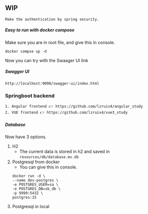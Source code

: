 ## WIP
    Make the authentication by spring security.

##### Easy to run with docker compose
Make sure you are in root file, and give this in console.
```
docker compse up -d
```
Now you can try with the Swaager UI link
##### Swagger UI
```
http://localhost:9090/swagger-ui/index.html
```

### Springboot backend
    1. Angular frontend 👉 https://github.com/lzruiv4/angular_study
    2. VUE frontend 👉 https://github.com/lzruiv4/vue3_study

##### Database
Now have 3 options.
1. H2 
   - The current data is stored in h2 and saved in ```resources/db/database.mv.db```
2. Postgresql from docker
   - You can give this in console.
    ~~~
    docker run -d \
    --name dev-postgres \
    -e POSTGRES_USER=sa \
    -e POSTGRES_DB=sb_db \
    -p 9999:5432 \
    postgres:15
    ~~~
3. Postgresql in local
